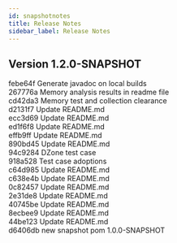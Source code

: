 ```yaml
---
id: snapshotnotes
title: Release Notes
sidebar_label: Release Notes
---
```


## Version 1.2.0-SNAPSHOT
febe64f Generate javadoc on local builds</br>
267776a Memory analysis results in readme file</br>
cd42da3 Memory test and collection clearance</br>
d2131f7 Update README.md</br>
ecc3d69 Update README.md</br>
ed1f6f8 Update README.md</br>
effb9ff Update README.md</br>
890bd45 Update README.md</br>
94c9284 DZone test case</br>
918a528 Test case adoptions</br>
c64d985 Update README.md</br>
c638e4b Update README.md</br>
0c82457 Update README.md</br>
2e31de8 Update README.md</br>
40745be Update README.md</br>
8ecbee9 Update README.md</br>
44be123 Update README.md</br>
d6406db new snapshot pom 1.0.0-SNAPSHOT</br>